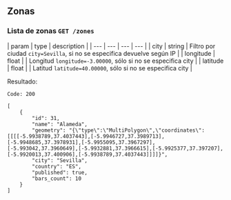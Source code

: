 ## Zonas

### Lista de zonas `GET /zones`

| param | type | description |
| --- | --- | --- | --- |
| city | string | Filtro por ciudad `city=Sevilla`, si no se especifica devuelve según IP |
| longitude | float | | Longitud `longitude=-3.00000`, sólo si no se especifica city |
| latitude | float | | Latitud `latitude=40.00000`, sólo si no se especifica city |

Resultado:

    Code: 200

    [
        {
            "id": 31,
            "name": "Alameda",
            "geometry": "{\"type\":\"MultiPolygon\",\"coordinates\":[[[[-5.9938789,37.4037443],[-5.9946727,37.3989713],[-5.9948685,37.3978931],[-5.9955095,37.3967297],[-5.993042,37.3960649],[-5.9932881,37.3966615],[-5.9925377,37.397207],[-5.9920013,37.400906],[-5.9938789,37.4037443]]]]}",
            "city": "Sevilla",
            "country": "ES",
            "published": true,
            "bars_count": 10
        }
    ]
